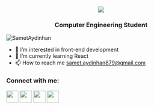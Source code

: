 <h1 align="center">
    <img src="https://readme-typing-svg.herokuapp.com/?lines=Hello,+There+👋;I'm+Samet+Aydınhan+;&center=true&size=28&duration=3600&pause=500&color=06365D">
</h1>
<h3 align="center">Computer Engineering Student</h3>

<p align="left"> <img src="https://komarev.com/ghpvc/?username=SametAydinhan&label=Profile%20views&color=0e75b6&style=flat" alt="SametAydinhan" /> </p>

- 👀 I’m interested in front-end development
- 🌱 I’m currently learning React
- 📫 How to reach me samet.aydinhan879@gmail.com


### Connect with me:

<p align="left"> <a href="https://discord.com/users/Samet Aydınhan#8855" target="_blank" rel="noreferrer"><img src="https://raw.githubusercontent.com/danielcranney/readme-generator/main/public/icons/socials/discord.svg" width="32" height="32" /></a> <a href="http://www.instagram.com/samet_aydinhan" target="_blank" rel="noreferrer"><img src="https://raw.githubusercontent.com/danielcranney/readme-generator/main/public/icons/socials/instagram.svg" width="32" height="32" /></a> <a href="https://www.linkedin.com/in/samet-aydinhan-581055258/" target="_blank" rel="noreferrer"><img src="https://raw.githubusercontent.com/danielcranney/readme-generator/main/public/icons/socials/linkedin.svg" width="32" height="32" /></a> <a href="https://www.twitter.com/samet5462" target="_blank" rel="noreferrer"><img src="https://raw.githubusercontent.com/danielcranney/readme-generator/main/public/icons/socials/twitter.svg" width="32" height="32" /></a></p>

<!---
SametAydinhan/SametAydinhan is a ✨ special ✨ repository because its `README.md` (this file) appears on your GitHub profile.
You can click the Preview link to take a look at your changes.
--->
